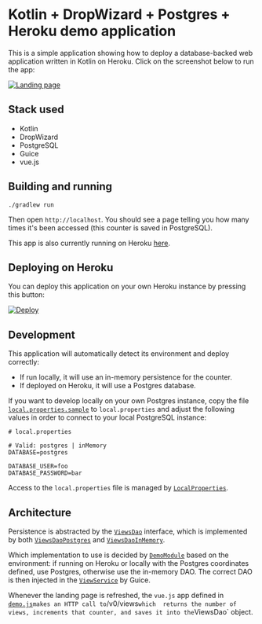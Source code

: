 # Kotlin + DropWizard + Postgres + Heroku demo application

This is a simple application showing how to deploy a database-backed web application written in Kotlin on Heroku.
Click on the screenshot below to run the app:

[![Landing page](https://github.com/cbeust/koolaid/blob/master/src/main/resources/assets/screenshot.png?raw=true)](https://shrouded-anchorage-65494.herokuapp.com/)

## Stack used

- Kotlin
- DropWizard
- PostgreSQL
- Guice
- vue.js

## Building and running

```
./gradlew run
```

Then open `http://localhost`. You should see a page telling you how many times it's been accessed (this counter is saved in PostgreSQL).

This app is also currently running on Heroku [here](https://shrouded-anchorage-65494.herokuapp.com/).

## Deploying on Heroku

You can deploy this application on your own Heroku instance by pressing this button:

[![Deploy](https://www.herokucdn.com/deploy/button.svg)](https://heroku.com/deploy)

## Development

This application will automatically detect its environment and deploy correctly:

- If run locally, it will use an in-memory persistence for the counter.
- If deployed on Heroku, it will use a Postgres database.

If you want to develop locally on your own Postgres instance, copy the file
[`local.properties.sample`](https://github.com/cbeust/koolaid/blob/master/local.properties.sample) to `local.properties` and adjust the following values
in order to connect to your local PostgreSQL instance:

```
# local.properties

# Valid: postgres | inMemory
DATABASE=postgres

DATABASE_USER=foo
DATABASE_PASSWORD=bar
```

Access to the `local.properties` file is managed by [`LocalProperties`](https://github.com/cbeust/koolaid/blob/master/src/main/kotlin/com/beust/koolaid/LocalProperties.kt).

## Architecture

Persistence is abstracted by the [`ViewsDao`](https://github.com/cbeust/koolaid/blob/master/src/main/kotlin/com/beust/koolaid/ViewsDao.kt) interface, which is implemented by both [`ViewsDaoPostgres`](https://github.com/cbeust/koolaid/blob/master/src/main/kotlin/com/beust/koolaid/ViewsDaoPostgres.kt) and [`ViewsDaoInMemory`](https://github.com/cbeust/koolaid/blob/master/src/main/kotlin/com/beust/koolaid/ViewsDaoPostgres.kt).

Which implementation to use is decided by [`DemoModule`](https://github.com/cbeust/koolaid/blob/master/src/main/kotlin/com/beust/koolaid/DemoModule.kt) based on the environment: if 
running on Heroku or locally with the Postgres coordinates defined, use Postgres, otherwise use the in-memory
DAO. The correct DAO is then injected in the [`ViewService`](https://github.com/cbeust/koolaid/blob/master/src/main/kotlin/com/beust/koolaid/ViewService.kt) by Guice.

Whenever the landing page is refreshed, the `vue.js` app defined in [`demo.js`](https://github.com/cbeust/koolaid/blob/master/src/main/resources/assets/js/demo.js)` makes an HTTP call to `/v0/views` which 
returns
 the
number of views, increments that counter, and saves it into the `ViewsDao` object.
